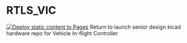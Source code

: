 # RTLS_VIC
[![Deploy static content to Pages](https://github.com/BiggiePete/RTLS_VIC/actions/workflows/static.yml/badge.svg)](https://github.com/BiggiePete/RTLS_VIC/actions/workflows/static.yml)
Return to launch senior design kicad hardware repo for Vehicle In-flight Controller 
